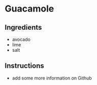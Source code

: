 # Guacamole
## Ingredients
* avocado
* lime
* salt
## Instructions
* add some more information on Github
